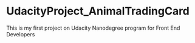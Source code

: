 # UdacityProject_AnimalTradingCard
This is my first project on Udacity Nanodegree program for Front End Developers
